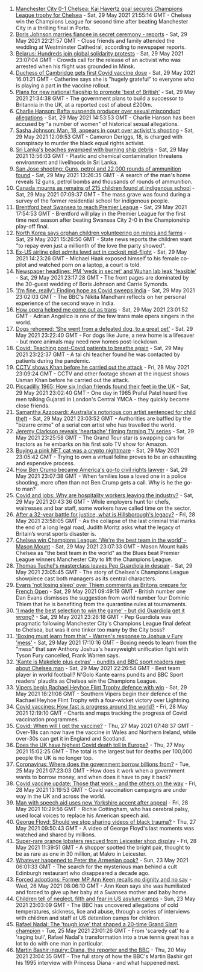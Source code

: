 1. [Manchester City 0-1 Chelsea: Kai Havertz goal secures Champions League trophy for Chelsea](https://www.bbc.co.uk/sport/football/57268064) - Sat, 29 May 2021 21:55:14 GMT - Chelsea win the Champions League for second time after beating Manchester City in a thrilling final in Porto.
2. [Boris Johnson marries fiancee in secret ceremony - reports](https://www.bbc.co.uk/news/uk-57296472) - Sat, 29 May 2021 22:21:57 GMT - Close friends and family attended the wedding at Westminster Cathedral, according to newspaper reports.
3. [Belarus: Hundreds join global solidarity protests](https://www.bbc.co.uk/news/world-europe-57294442) - Sat, 29 May 2021 23:07:04 GMT - Crowds call for the release of an activist who was arrested when his flight was grounded in Minsk.
4. [Duchess of Cambridge gets first Covid vaccine dose](https://www.bbc.co.uk/news/uk-57291608) - Sat, 29 May 2021 16:01:21 GMT - Catherine says she is "hugely grateful" to everyone who is playing a part in the vaccine rollout.
5. [Plans for new national flagship to promote 'best of British'](https://www.bbc.co.uk/news/uk-57293882) - Sat, 29 May 2021 21:34:38 GMT - The government plans to build a successor to Britannia in the UK, at a reported cost of about £200m.
6. [Charlie Hanson: Bafta suspends producer over sexual misconduct allegations](https://www.bbc.co.uk/news/uk-57291604) - Sat, 29 May 2021 14:53:53 GMT - Charlie Hanson has been accused by "a number of women" of historical sexual allegations.
7. [Sasha Johnson: Man, 18, appears in court over activist's shooting](https://www.bbc.co.uk/news/uk-england-london-57293434) - Sat, 29 May 2021 12:09:53 GMT - Cameron Deriggs, 18, is charged with conspiracy to murder the black equal rights activist.
8. [Sri Lanka's beaches swamped with burning ship debris](https://www.bbc.co.uk/news/world-asia-57292558) - Sat, 29 May 2021 13:56:03 GMT - Plastic and chemical contamination threatens environment and livelihoods in Sri Lanka.
9. [San Jose shooting: Guns, petrol and 22,000 rounds of ammunition found](https://www.bbc.co.uk/news/world-us-canada-57293174) - Sat, 29 May 2021 13:26:35 GMT - A search of the man's home reveals 12 guns, petrol bombs and thousands of rounds of ammunition.
10. [Canada mourns as remains of 215 children found at indigenous school](https://www.bbc.co.uk/news/world-us-canada-57291530) - Sat, 29 May 2021 07:09:37 GMT - The mass grave was found during a survey of the former residential school for indigenous people.
11. [Brentford beat Swansea to reach Premier League](https://www.bbc.co.uk/sport/football/57215919) - Sat, 29 May 2021 17:54:53 GMT - Brentford will play in the Premier League for the first time next season after beating Swansea City 2-0 in the Championship play-off final.
12. [North Korea says orphan children volunteering on mines and farms](https://www.bbc.co.uk/news/world-asia-57293167) - Sat, 29 May 2021 15:26:50 GMT - State news reports the children want "to repay even just a millionth of the love the party showed".
13. [Ex-US airline pilot admits lewd act in cockpit mid-flight](https://www.bbc.co.uk/news/world-us-canada-57294412) - Sat, 29 May 2021 14:23:26 GMT - Michael Haak exposed himself to his female co-pilot and watched porn on a laptop, a court is told.
14. [Newspaper headlines: PM 'weds in secret' and Wuhan lab leak 'feasible'](https://www.bbc.co.uk/news/blogs-the-papers-57296743) - Sat, 29 May 2021 23:17:28 GMT - The front pages are dominated by the 30-guest wedding of Boris Johnson and Carrie Symonds.
15. ['I’m fine, really': Finding hope as Covid sweeps India](https://www.bbc.co.uk/news/world-asia-india-57286411) - Sat, 29 May 2021 23:02:03 GMT - The BBC's Nikita Mandhani reflects on her personal experience of the second wave in India.
16. [How opera helped me come out as trans](https://www.bbc.co.uk/news/uk-57275103) - Sat, 29 May 2021 23:01:52 GMT - Adrian Angelico is one of the few trans male opera singers in the world.
17. [Dogs rehomed: ‘She went from a defeated dog, to a great pet’](https://www.bbc.co.uk/news/uk-northern-ireland-57200393) - Sat, 29 May 2021 23:22:40 GMT - For dogs like June, a new home is a lifesaver - but more animals may need new homes post-lockdown.
18. [Covid: Teaching post-Covid patients to breathe again](https://www.bbc.co.uk/news/uk-england-derbyshire-57185704) - Sat, 29 May 2021 23:22:37 GMT - A tai chi teacher found he was contacted by patients during the pandemic.
19. [CCTV shows Khan before he carried out the attack](https://www.bbc.co.uk/news/uk-57283303) - Fri, 28 May 2021 23:09:24 GMT - CCTV and other footage shown at the inquest shows Usman Khan before he carried out the attack.
20. [Piccadilly 1965: How six Indian friends found their feet in the UK](https://www.bbc.co.uk/news/stories-57285369) - Sat, 29 May 2021 23:02:40 GMT - One day in 1965 Praful Patel heard five men talking Gujarati in London's Central YMCA - they quickly became close friends.
21. [Samantha Azzopardi: Australia's notorious con artist sentenced for child theft](https://www.bbc.co.uk/news/world-australia-57284621) - Sat, 29 May 2021 23:03:52 GMT - Authorities are baffled by the "bizarre crime" of a serial con artist who has travelled the world.
22. [Jeremy Clarkson reveals 'heartache' filming farming TV series](https://www.bbc.co.uk/news/entertainment-arts-57101577) - Sat, 29 May 2021 23:25:58 GMT - The Grand Tour star is swapping cars for tractors as he embarks on his first solo TV show for Amazon.
23. [Buying a pink NFT cat was a crypto nightmare](https://www.bbc.co.uk/news/technology-57273904) - Sat, 29 May 2021 23:05:42 GMT - Trying to own a virtual feline proves to be an exhausting and expensive process.
24. [How Ben Crump became America's go-to civil rights lawyer](https://www.bbc.co.uk/news/world-us-canada-57038162) - Sat, 29 May 2021 23:07:38 GMT - When families lose a loved one in a police shooting, more often than not Ben Crump gets a call. Why is he the go-to man?
25. [Covid and jobs: Why are hospitality workers leaving the industry?](https://www.bbc.co.uk/news/uk-wales-57241370) - Sat, 29 May 2021 20:43:36 GMT - While employers hunt for chefs, waitresses and bar staff, some workers have called time on the sector.
26. [After a 32-year battle for justice, what is Hillsborough's legacy?](https://www.bbc.co.uk/news/uk-57281398) - Fri, 28 May 2021 23:58:05 GMT - As the collapse of the last criminal trial marks the end of a long legal road, Judith Moritz asks what the legacy of Britain’s worst sports disaster is.
27. [Chelsea win Champions League: 'We're the best team in the world' - Mason Mount](https://www.bbc.co.uk/sport/football/57296702) - Sat, 29 May 2021 23:07:33 GMT - Mason Mount hails Chelsea as "the best team in the world" as the Blues beat Premier League winners Manchester City to lift the Champions League.
28. [Thomas Tuchel's masterclass leaves Pep Guardiola in despair](https://www.bbc.co.uk/sport/football/57296303) - Sat, 29 May 2021 23:05:45 GMT - The story of Chelsea's Champions League showpiece cast both managers as its central characters.
29. [Evans 'not losing sleep' over Thiem comments as Britons prepare for French Open](https://www.bbc.co.uk/sport/tennis/57284034) - Sat, 29 May 2021 09:49:19 GMT - British number one Dan Evans dismisses the suggestion from world number four Dominic Thiem that he is benefiting from the quarantine rules at tournaments.
30. ['I made the best selection to win the game' - but did Guardiola get it wrong?](https://www.bbc.co.uk/sport/football/57296822) - Sat, 29 May 2021 23:26:18 GMT - Pep Guardiola was pragmatic following Manchester City's Champions League final defeat to Chelsea, but was it one tinker too many by the City boss?
31. ['Boxing must learn from this' - Warren's response to Joshua v Fury 'mess'](https://www.bbc.co.uk/sport/boxing/57294832) - Sat, 29 May 2021 17:10:16 GMT - Boxing needs to learn from the "mess" that saw Anthony Joshua's heavyweight unification fight with Tyson Fury cancelled, Frank Warren says.
32. ['Kante is Makelele plus extras' - pundits and BBC sport readers rave about Chelsea man](https://www.bbc.co.uk/sport/football/57294923) - Sat, 29 May 2021 22:26:54 GMT - Best team player in world football? N'Golo Kante earns pundits and BBC Sport readers' plaudits as Chelsea win the Champions League.
33. [Vipers begin Rachael Heyhoe Flint Trophy defence with win](https://www.bbc.co.uk/sport/cricket/57293404) - Sat, 29 May 2021 18:21:08 GMT - Southern Vipers begin their defence of the Rachael Heyhoe Flint Trophy with a four-wicket victory over Lightning.
34. [Covid vaccines: How fast is progress around the world?](https://www.bbc.co.uk/news/world-56237778) - Fri, 28 May 2021 12:19:10 GMT - Charts and maps tracking the progress of Covid vaccination programmes.
35. [Covid: When will I get the vaccine?](https://www.bbc.co.uk/news/health-55045639) - Thu, 27 May 2021 07:48:37 GMT - Over-18s can now have the vaccine in Wales and Northern Ireland, while over-30s can get it in England and Scotland.
36. [Does the UK have highest Covid death toll in Europe?](https://www.bbc.co.uk/news/57268471) - Thu, 27 May 2021 15:02:25 GMT - The total is the largest but for deaths per 100,000 people the UK is no longer top.
37. [Coronavirus: Where does the government borrow billions from?](https://www.bbc.co.uk/news/business-50504151) - Tue, 25 May 2021 07:23:03 GMT - How does it work when a government wants to borrow money, and when does it have to pay it back?
38. [Covid vaccine update: Those that work - and the others on the way](https://www.bbc.co.uk/news/health-51665497) - Fri, 28 May 2021 13:19:53 GMT - Covid vaccination campaigns are under way in the UK and across the world.
39. [Man with speech aid uses new Yorkshire accent after appeal](https://www.bbc.co.uk/news/uk-england-humber-57274521) - Fri, 28 May 2021 10:29:56 GMT - Richie Cottingham, who has cerebral palsy, used local voices to replace his American speech aid.
40. [George Floyd: Should we stop sharing videos of black trauma?](https://www.bbc.co.uk/news/newsbeat-57229705) - Thu, 27 May 2021 09:50:43 GMT - A video of George Floyd's last moments was watched and shared by millions.
41. [Super-rare orange lobsters rescued from Leicester shop display](https://www.bbc.co.uk/news/uk-england-leicestershire-57283428) - Fri, 28 May 2021 11:39:51 GMT - A shopper spotted the bright pair, thought to be as rare as one in 30 million, at Makro in Leicester.
42. [Whatever happened to Peter the Armenian cook?](https://www.bbc.co.uk/news/uk-scotland-57200613) - Sun, 23 May 2021 06:01:33 GMT - The search for the mysterious man behind a cult Edinburgh restaurant who disappeared a decade ago.
43. [Forced adoptions: Former MP Ann Keen recalls no dignity and no say](https://www.bbc.co.uk/news/uk-wales-57251782) - Wed, 26 May 2021 08:06:10 GMT - Ann Keen says she was humiliated and forced to give up her baby at a Swansea mother and baby home.
44. [Children tell of neglect, filth and fear in US asylum camps](https://www.bbc.co.uk/news/world-us-canada-57149721) - Sun, 23 May 2021 23:03:09 GMT - The BBC has uncovered allegations of cold temperatures, sickness, lice and abuse, through a series of interviews with children and staff at US detention camps for children.
45. [Rafael Nadal: The 'tough love' that shaped a 20-time Grand Slam champion](https://www.bbc.co.uk/sport/tennis/56090941) - Tue, 25 May 2021 23:01:26 GMT - From 'scaredy cat' to a 'raging bull', Rafael Nadal's transformation into a true tennis great has a lot to do with one man in particular.
46. [Martin Bashir inquiry: Diana, the reporter and the BBC](https://www.bbc.co.uk/news/uk-56680229) - Thu, 20 May 2021 23:04:35 GMT - The full story of how the BBC's Martin Bashir got his 1995 interview with Princess Diana - and what happened next.
